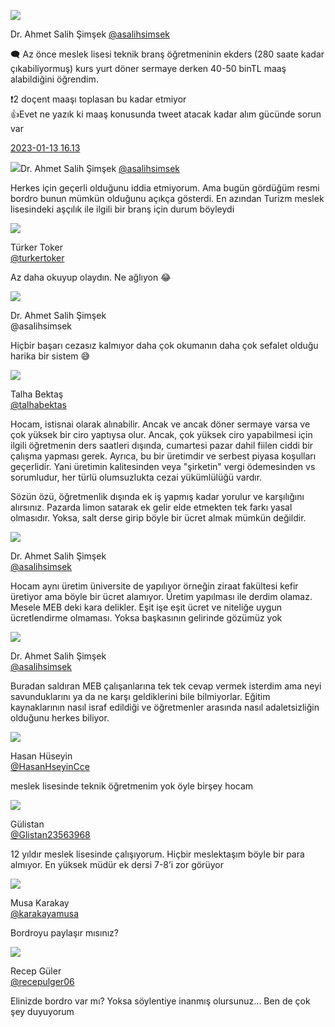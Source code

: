 <link href="../styles.css" rel="stylesheet"> 

 ![](https://pbs.twimg.com/profile_images/1577979975180894209/Y7J7MloD_bigger.jpg#left) 

Dr. Ahmet Salih  Şimşek [@asalihsimsek](https://twitter.com/asalihsimsek) 

🗨️ Az önce meslek lisesi teknik branş öğretmeninin ekders (280 saate kadar çıkabiliyormuş) kurs yurt döner sermaye derken 40-50 binTL maaş alabildiğini öğrendim.   

❗️2 doçent maaşı toplasan bu kadar etmiyor   
👍Evet ne yazık ki maaş konusunda tweet atacak kadar alım gücünde sorun var  

[2023-01-13 16.13](https://twitter.com/asalihsimsek/status/1613886884110893057)

[](https://twitter.com/asalihsimsek/status/1613963517534818304)

 ![](https://pbs.twimg.com/profile_images/1577979975180894209/Y7J7MloD_bigger.jpg#left)Dr. Ahmet Salih  Şimşek [@asalihsimsek](https://twitter.com/asalihsimsek) 

Herkes için geçerli olduğunu iddia etmiyorum. Ama bugün gördüğüm resmi bordro bunun mümkün olduğunu açıkça gösterdi. En azından Turizm meslek lisesindeki aşçılık ile ilgili bir branş için durum böyleydi

[](https://twitter.com/turkertoker/status/1613944082866343936)

 ![](https://pbs.twimg.com/profile_images/1598456574040752128/GMPJdQA9_bigger.jpg#left) 

Türker Toker  
[@turkertoker](https://twitter.com/turkertoker) 

Az daha okuyup olaydın. Ne ağlıyon 😂

[](https://twitter.com/asalihsimsek/status/1613963770782515201)

![](https://pbs.twimg.com/profile_images/1577979975180894209/Y7J7MloD_bigger.jpg#left)
 
Dr. Ahmet Salih Şimşek  
@asalihsimsek 

Hiçbir başarı cezasız kalmıyor daha çok okumanın daha çok sefalet olduğu harika bir sistem 😅

[](https://twitter.com/talhabektas/status/1613968188907159552)

 ![](https://pbs.twimg.com/profile_images/1541806763535749120/VfxxbLgF_bigger.jpg#left) 

Talha Bektaş   
 [@talhabektas](https://twitter.com/talhabektas) 

Hocam, istisnai olarak alınabilir. Ancak ve ancak döner sermaye varsa ve çok yüksek bir ciro yaptıysa olur. Ancak, çok yüksek ciro yapabilmesi için ilgili öğretmenin ders saatleri dışında, cumartesi pazar dahil fiilen ciddi bir çalışma yapması gerek. Ayrıca, bu bir üretimdir  ve serbest piyasa koşulları geçerlidir. Yani üretimin kalitesinden veya "şirketin" vergi ödemesinden vs sorumludur, her türlü olumsuzlukta cezai yükümlülüğü vardır.  

Sözün özü, öğretmenlik dışında ek iş yapmış kadar yorulur ve karşılığını alırsınız. Pazarda limon satarak ek gelir elde etmekten tek farkı yasal olmasıdır. Yoksa, salt derse girip böyle bir ücret almak mümkün değildir.

[](https://twitter.com/asalihsimsek/status/1613969772852412436)

![](https://pbs.twimg.com/profile_images/1577979975180894209/Y7J7MloD_bigger.jpg#left) 

Dr. Ahmet Salih  Şimşek  
[@asalihsimsek](https://twitter.com/asalihsimsek) 

Hocam aynı üretim üniversite de yapılıyor örneğin ziraat fakültesi kefir üretiyor ama böyle bir ücret alamıyor. Üretim yapılması ile derdim olamaz. Mesele MEB deki kara delikler. Eşit işe eşit ücret ve niteliğe uygun ücretlendirme olmaması. Yoksa başkasının gelirinde gözümüz yok

[](https://twitter.com/asalihsimsek/status/1613990417447456787)

![](https://pbs.twimg.com/profile_images/1577979975180894209/Y7J7MloD_bigger.jpg#left) 

Dr. Ahmet Salih  Şimşek  
[@asalihsimsek](https://twitter.com/asalihsimsek) 

Buradan saldıran MEB çalışanlarına tek tek cevap vermek isterdim ama neyi savunduklarını ya da ne karşı geldiklerini bile bilmiyorlar. Eğitim kaynaklarının nasıl israf edildiği ve öğretmenler arasında nasıl adaletsizliğin olduğunu herkes biliyor.

[](https://twitter.com/HasanHseyinCce/status/1613953521681928208)
 
![](https://pbs.twimg.com/profile_images/997784439710257158/Fge6yHBf_bigger.jpg#left)

Hasan Hüseyin  
[@HasanHseyinCce](https://twitter.com/HasanHseyinCce) 

meslek lisesinde teknik öğretmenim yok öyle birşey hocam

[](https://twitter.com/Glistan23563968/status/1613957219019522056)

![](https://pbs.twimg.com/profile_images/1304141550419693570/ORckr33Y_bigger.jpg#left)

Gülistan  
[@Glistan23563968](https://twitter.com/Glistan23563968)

12 yıldır meslek lisesinde çalışıyorum. Hiçbir meslektaşım böyle bir para almıyor. En yüksek müdür ek dersi 7-8’i zor görüyor

[](https://twitter.com/karakayamusa/status/1613970195155910673)

 ![](https://pbs.twimg.com/profile_images/682533991686254592/LwzCP28K_bigger.jpg#left) 

Musa Karakay  
[@karakayamusa](https://twitter.com/karakayamusa) 
 
Bordroyu paylaşır mısınız?  


[](https://twitter.com/recepulger06/status/1613974430354374665)  
 
 ![](https://pbs.twimg.com/profile_images/1592838080897187841/YLlSCfgM_bigger.jpg#left) 
 
Recep Güler  
[@recepulger06](https://twitter.com/recepulger06)

Elinizde bordro var mı? Yoksa söylentiye inanmış olursunuz... Ben de çok şey duyuyorum
